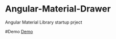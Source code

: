 # Angular-Material-Drawer
Angular Material Library startup prject

#Demo
<a href="https://ansarisufiyan777.github.io/Angular-Material-Drawer/"> Demo </a>
